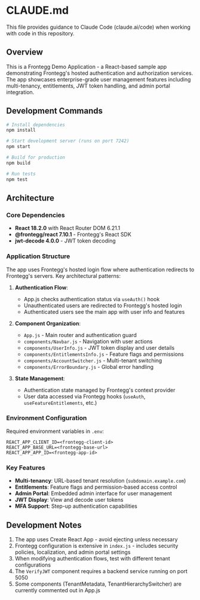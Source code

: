 # CLAUDE.md

This file provides guidance to Claude Code (claude.ai/code) when working with code in this repository.

## Overview

This is a Frontegg Demo Application - a React-based sample app demonstrating Frontegg's hosted authentication and authorization services. The app showcases enterprise-grade user management features including multi-tenancy, entitlements, JWT token handling, and admin portal integration.

## Development Commands

```bash
# Install dependencies
npm install

# Start development server (runs on port 7242)
npm start

# Build for production
npm build

# Run tests
npm test
```

## Architecture

### Core Dependencies
- **React 18.2.0** with React Router DOM 6.21.1
- **@frontegg/react 7.10.1** - Frontegg's React SDK
- **jwt-decode 4.0.0** - JWT token decoding

### Application Structure
The app uses Frontegg's hosted login flow where authentication redirects to Frontegg's servers. Key architectural patterns:

1. **Authentication Flow**: 
   - App.js checks authentication status via `useAuth()` hook
   - Unauthenticated users are redirected to Frontegg's hosted login
   - Authenticated users see the main app with user info and features

2. **Component Organization**:
   - `App.js` - Main router and authentication guard
   - `components/Navbar.js` - Navigation with user actions
   - `components/UserInfo.js` - JWT token display and user details
   - `components/EntitlementsInfo.js` - Feature flags and permissions
   - `components/AccountSwitcher.js` - Multi-tenant switching
   - `components/ErrorBoundary.js` - Global error handling

3. **State Management**: 
   - Authentication state managed by Frontegg's context provider
   - User data accessed via Frontegg hooks (`useAuth`, `useFeatureEntitlements`, etc.)

### Environment Configuration
Required environment variables in `.env`:
```
REACT_APP_CLIENT_ID=<frontegg-client-id>
REACT_APP_BASE_URL=<frontegg-base-url>
REACT_APP_APP_ID=<frontegg-app-id>
```

### Key Features
- **Multi-tenancy**: URL-based tenant resolution (`subdomain.example.com`)
- **Entitlements**: Feature flags and permission-based access control
- **Admin Portal**: Embedded admin interface for user management
- **JWT Display**: View and decode user tokens
- **MFA Support**: Step-up authentication capabilities

## Development Notes

1. The app uses Create React App - avoid ejecting unless necessary
2. Frontegg configuration is extensive in `index.js` - includes security policies, localization, and admin portal settings
3. When modifying authentication flows, test with different tenant configurations
4. The `VerifyJWT` component requires a backend service running on port 5050
5. Some components (TenantMetadata, TenantHierarchySwitcher) are currently commented out in App.js